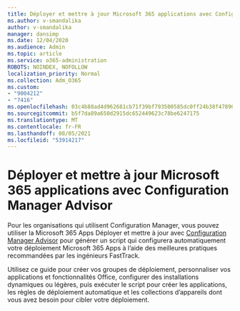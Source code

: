 ```yaml
---
title: Déployer et mettre à jour Microsoft 365 applications avec Configuration Manager Advisor
ms.author: v-smandalika
author: v-smandalika
manager: dansimp
ms.date: 12/04/2020
ms.audience: Admin
ms.topic: article
ms.service: o365-administration
ROBOTS: NOINDEX, NOFOLLOW
localization_priority: Normal
ms.collection: Adm_O365
ms.custom:
- "9004212"
- "7416"
ms.openlocfilehash: 03c4b88ad4d962681cb71f39bf793500585dc0ff24b38f47890547781fc25f80
ms.sourcegitcommit: b5f7da89a650d2915dc652449623c78be6247175
ms.translationtype: MT
ms.contentlocale: fr-FR
ms.lasthandoff: 08/05/2021
ms.locfileid: "53914217"
---
```

# <a name="deploy-and-update-microsoft-365-apps-with-configuration-manager-advisor"></a>Déployer et mettre à jour Microsoft 365 applications avec Configuration Manager Advisor

Pour les organisations qui utilisent Configuration Manager, vous pouvez utiliser la Microsoft 365 Apps Déployer et mettre à jour avec [Configuration Manager Advisor](https://go.microsoft.com/fwlink/?linkid=2146549) pour générer un script qui configurera automatiquement votre déploiement Microsoft 365 Apps à l’aide des meilleures pratiques recommandées par les ingénieurs FastTrack.

Utilisez ce guide pour créer vos groupes de déploiement, personnaliser vos applications et fonctionnalités Office, configurer des installations dynamiques ou légères, puis exécuter le script pour créer les applications, les règles de déploiement automatique et les collections d’appareils dont vous avez besoin pour cibler votre déploiement.
